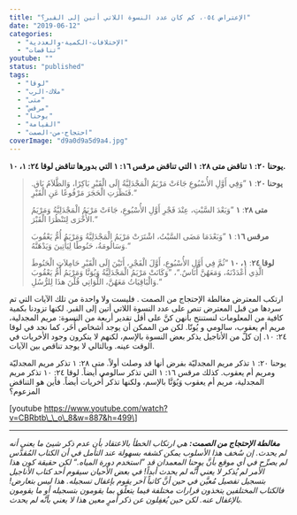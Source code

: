 ```yaml
---
title: "الإعتراض ٠٥٤، كم كان عدد النسوة اللاتي أتين إلى القبر؟"
date: "2019-06-12"
categories: 
  - "الإختلافات-الكمية-والعددية"
  - "تناقضات"
youtube: ""
status: "published"
tags: 
  - "لوقا"
  - "ملاك-الرب"
  - "متى"
  - "مرقس"
  - "يوحنا"
  - "القيامة"
  - "احتجاج-من-الصمت"
coverImage: "d9a0d9a5d9a4.jpg"
---
```


**يوحنا ٢٠: ١ تناقض متى ٢٨: ١ التي تناقض مرقس ١٦: ١ التي بدورها تناقض لوقا ٢٤: ١، ١٠.**

> **يوحنا ٢٠**: **١** ”وَفِي أَوَّلِ الأُسْبُوعِ جَاءَتْ مَرْيَمُ الْمَجْدَلِيَّةُ إِلَى الْقَبْرِ بَاكِرًا، وَالظَّلاَمُ بَاق. فَنَظَرَتِ الْحَجَرَ مَرْفُوعًا عَنِ الْقَبْرِ.“
> 
> **متى ٢٨**: **١** ”وَبَعْدَ السَّبْتِ، عِنْدَ فَجْرِ أَوَّلِ الأُسْبُوعِ، جَاءَتْ مَرْيَمُ الْمَجْدَلِيَّةُ وَمَرْيَمُ الأُخْرَى لِتَنْظُرَا الْقَبْرَ.“
> 
> **مرقس ١٦**: **١** ”وَبَعْدَمَا مَضَى السَّبْتُ، اشْتَرَتْ مَرْيَمُ الْمَجْدَلِيَّةُ وَمَرْيَمُ أُمُّ يَعْقُوبَ وَسَالُومَةُ، حَنُوطًا لِيَأْتِينَ وَيَدْهَنَّهُ.“
> 
> **لوقا ٢٤**: **١، ١٠** ”ثُمَّ فِي أَوَّلِ الأُسْبُوعِ، أَوَّلَ الْفَجْرِ، أَتَيْنَ إِلَى الْقَبْرِ حَامِلاَتٍ الْحَنُوطَ الَّذِي أَعْدَدْنَهُ، وَمَعَهُنَّ أُنَاسٌ.“، ”وَكَانَتْ مَرْيَمُ الْمَجْدَلِيَّةُ وَيُوَنَّا وَمَرْيَمُ أُمُّ يَعْقُوبَ وَالْبَاقِيَاتُ مَعَهُنَّ، اللَّوَاتِي قُلْنَ هذَا لِلرُّسُلِ.“

ارتكب المعترض مغالطة الإحتجاج من الصمت . فليست ولا واحدة من تلك الآيات التي تم سردها من قبل المعترض تنص على عدد النسوة اللاتي أتين إلى القبر. لكنها تزودنا بكمية كافية من المعلومات لنستنتج بأنهن كنَّ على أقل تقدير أربعة من النسوة: مريم المجدلية، مريم أم يعقوب، سالومي و يُونّا. لكن من الممكن أن يوجد أشخاص أُخَر، كما نجد في لوقا ٢٤: ١٠. إن كلّ من الأناجيل يذكر بعض النسوة بالإسم، لكنهم لا ينكرون وجود الأخريات في الوقت عينه. وبالتالي لا يوجد تناقص بين الآيات.

يوحنا ٢٠: ١ تذكر مريم المجدليّة بفرض أنها قد وصلت أولاً. متى ٢٨: ١ تذكر مريم المجدليّة ومريم أم يعقوب. كذلك مرقس ١٦: ١ التي تذكر سالومي أيضاً. لوقا ٢٤: ١٠ تذكر مريم المجدلية، مريم أم يعقوب وَيُوَنَّا بالإسم، ولكنها تذكر أُخريات أيضاً. فأين هو التناقض المزعوم؟

\[youtube https://www.youtube.com/watch?v=CBRbtb\_\_o\_8&w=887&h=499\]

* * *

_**مغالطة الإحتجاج من الصمت:** هي ارتكاب الخطأ بالاعتقاد بأن عدم ذكر شيئ ما يعني أنه لم يحدث. إن سٌخف هذا الأسلوب يمكن كشفه بسهولة عند التأمل في أن الكتاب المُقدَّس لم يصرِّح في أي موقع بأنَّ يوحنا المعمدان قد ”استخدم دورة المياه.“ لكن حقيقة كون هذا الأمر لم يُذكر لا يعني أنَّه لم يحدث أبداً! في بعض الأحيان سيقوم أحد كتاب الأناجيل بتسجيل تفصيل مُعيَّن في حين أنَّ كاتباً آخر يقوم بإغفال تسجيله. هذا ليس بتعارض! فالكتاب المختلفين يتخذون قرارات مختلفة فيما يتعلّق بما يقومون بتسجيله أو ما يقومون بالإغفال عنه. لكن حين يُغفِلون عن ذكر أمرٍ معين هذا لا يعني بأنَّه لم يحدث._
